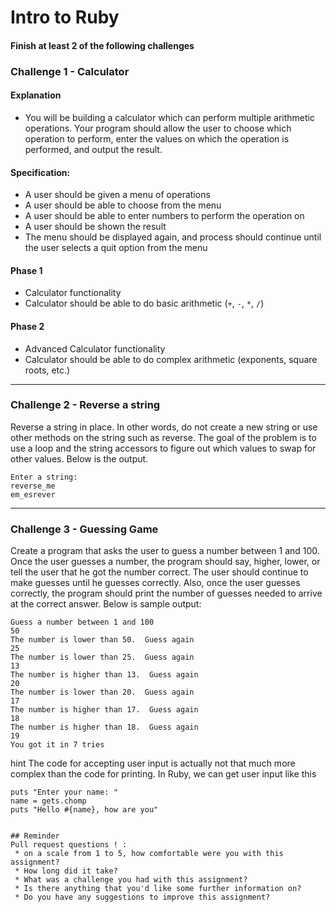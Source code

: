 # Intro to Ruby

#### Finish at least 2 of the following challenges 



### Challenge 1 -  Calculator

#### Explanation

- You will be building a calculator which can perform multiple arithmetic operations. Your program should allow the user to choose which operation to perform, enter the values on which the operation is performed, and output the result.

#### Specification:

- A user should be given a menu of operations
- A user should be able to choose from the menu
- A user should be able to enter numbers to perform the operation on
- A user should be shown the result
- The menu should be displayed again, and process should continue until the user selects a quit option from the menu

#### Phase 1

- Calculator functionality
- Calculator should be able to do basic arithmetic (`+`, `-`, `*`, `/`)

#### Phase 2

- Advanced Calculator functionality
- Calculator should be able to do complex arithmetic (exponents, square roots, etc.)

_______


### Challenge 2 - Reverse a string

Reverse a string in place.  In other words, do not create a new string or use other methods on the string such as reverse.  The goal of the problem is to use a loop and the string accessors to figure out which values to swap for other values.  Below is the output.

```
Enter a string:
reverse_me
em_esrever
```
_______

### Challenge 3 - Guessing Game

Create a program that asks the user to guess a number between 1 and 100.  Once the user guesses a number, the program should say, higher, lower, or tell the user that he got the number correct.  The user should continue to make guesses until he guesses correctly.  Also, once the user guesses correctly, the program should print the number of guesses needed to arrive at the correct answer. Below is sample output:

```
Guess a number between 1 and 100
50
The number is lower than 50.  Guess again
25
The number is lower than 25.  Guess again
13
The number is higher than 13.  Guess again
20
The number is lower than 20.  Guess again
17
The number is higher than 17.  Guess again
18
The number is higher than 18.  Guess again
19
You got it in 7 tries
```

hint 
The code for accepting user input is actually not that much more complex than the code for printing. In Ruby, we can get user input like this
``` 
puts "Enter your name: "
name = gets.chomp
puts "Hello #{name}, how are you"
```
```

## Reminder
Pull request questions ! :
 * on a scale from 1 to 5, how comfortable were you with this assignment?
 * How long did it take?
 * What was a challenge you had with this assignment?
 * Is there anything that you'd like some further information on?
 * Do you have any suggestions to improve this assignment?

